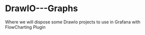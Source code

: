 # DrawIO---Graphs
Where we will dispose some DrawIo projects to use in Grafana with FlowCharting Plugin
